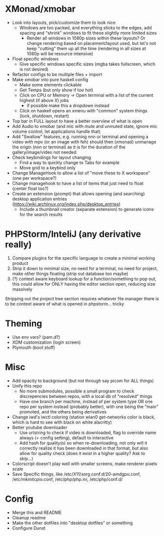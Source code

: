 # XMonad/xmobar
* Look into layouts, pick/customize them to look nice
    * Windows are too packed, and everything sticks to the edges, add spacing and "shrink" windows to fit these slightly more limited sizes
         * Render all windows in 1080p sizes within these layouts? Or change rendering based on placement/layout used, but let's not keep "cutting" them up all the time (rendering in all sizes at 1080p will be resource intensive)
* Float specific windows
    * Give specific windows specific sizes (mgba takes fullscreen, which is not desired)
* Refactor configs to be multiple files + import
* Make xmobar into pure haskell config
    * Make some elements clickable
    * Get Temps (but only show if too hot)
    * Click on CPU or Memory -> Open terminal with a list of the current highest (if above X) jobs
        * if possible make this a dropdown instead
    * Click on haskell opens an xmenu with "common" system things (lock, shutdown, restart)
* Top bar in FULL layout to have a better overview of what is open
* Add Audio to xmobar (and mic with mute and unmuted state, ignore mic volume control, let applications handle that)
* Add "Swallow" features, e.g. running nnn or terminal and opening a video with mpv (or an image with feh) should then (xmonad) unmanage the origin (nnn or terminal) as it is for the duration of the gallery/image/video not needed
* Check keybindings for layout changing
    * Find a way to quickly change to Tabs for example
    * Move grid to a keybind only
* Change ManageHook to allow a list of "move these to X workspace" (one per workspace?)
* Change managehook to have a list of items that just need to float (center float too?)
* Create an extension (prompt) that allows opening (and searching) desktop application entries (https://wiki.archlinux.org/index.php/desktop_entries)
    * Include a thumbnail creator (separate extension) to generate icons for the search results 

# PHPStorm/InteliJ (any derivative really)
1. Compare plugins for the specific language to create a minimal working product
2. Strip it down to minimal size, no need for a terminal, no need for project, make other things floating (strip out database too maybe)
3. (?) context aware keyboard lookup for a function/something to pop out, this could allow for ONLY having the editor section open, reducing size massively

Stripping out the project tree section requires whatever file manager there is to be context aware of what is opened in phpstorm... tricky

# Theming
* Use env vars? (pam.d?)
* XDM customization (login screen)
* Plymouth (boot stuff)

# Misc
* Add opacity to background (but not through say picom for ALL things)
* Unify this repo
    * No more submodules, possible a small program to check discrepencies between repos, with a local db of "resolved" things
    * Have one branch per machine, instead of per system type OR one repo per system instead (probably better), with one being the "main" promoted, and the others being derivatives
* Change iwd's iwctl coloring (station wlan0 get-networks color is black, which is hard to see with black on white alacritty)
* Better youtube downloader
    * Use urlstring to check if video is downloaded, flag to override name always (+ config setting), default to interactive
    * Add hash for quality(s) so when re-downloading, not only will it correctly realize it has been downloaded in that format, but also allow for quality check (does it exist in a higher quality? Ask to skip...)
* Colorscript doesn't play well with smaller screens, make renderer pixels scale
* Save Specific things, like /etc/X11/xorg.conf.d/20-amdgpu.conf, /etc/mkinitcpio.conf, /etc/php/php.ini, /etc/php/conf.d/


# Config
* Merge this and README
* Cleanup readme
* Make the other dotfiles into "desktop dotfiles" or something
* Configure Dunst
